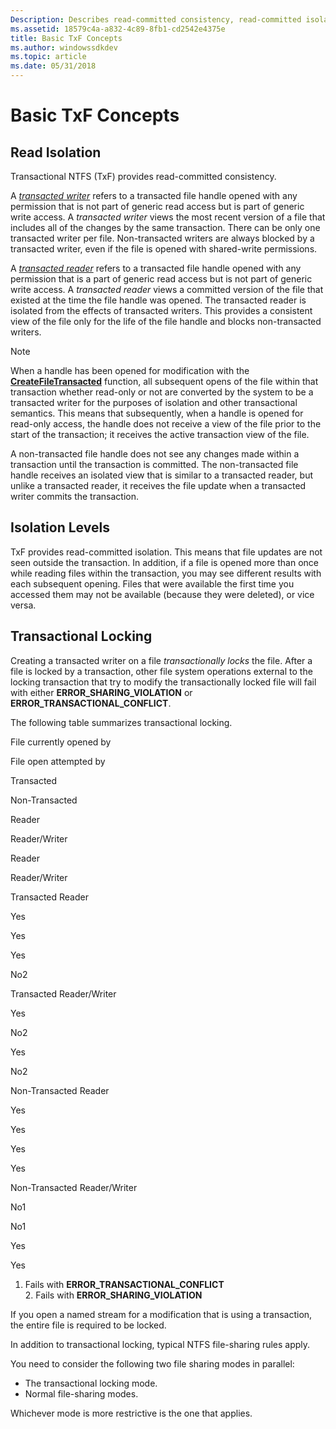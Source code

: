 ```yaml
---
Description: Describes read-committed consistency, read-committed isolation, and transactional locking concepts in Transactional NTFS.
ms.assetid: 18579c4a-a832-4c89-8fb1-cd2542e4375e
title: Basic TxF Concepts
ms.author: windowssdkdev
ms.topic: article
ms.date: 05/31/2018
---
```


# Basic TxF Concepts

## Read Isolation

Transactional NTFS (TxF) provides read-committed consistency.

A [*transacted writer*](glossary.md) refers to a transacted file handle opened with any permission that is not part of generic read access but is part of generic write access. A *transacted writer* views the most recent version of a file that includes all of the changes by the same transaction. There can be only one transacted writer per file. Non-transacted writers are always blocked by a transacted writer, even if the file is opened with shared-write permissions.

A [*transacted reader*](glossary.md) refers to a transacted file handle opened with any permission that is a part of generic read access but is not part of generic write access. A *transacted reader* views a committed version of the file that existed at the time the file handle was opened. The transacted reader is isolated from the effects of transacted writers. This provides a consistent view of the file only for the life of the file handle and blocks non-transacted writers.

> [!Note]  
> When a handle has been opened for modification with the [**CreateFileTransacted**](/windows/desktop/api/WinBase/nf-winbase-createfiletransacteda) function, all subsequent opens of the file within that transaction whether read-only or not are converted by the system to be a transacted writer for the purposes of isolation and other transactional semantics. This means that subsequently, when a handle is opened for read-only access, the handle does not receive a view of the file prior to the start of the transaction; it receives the active transaction view of the file.

 

A non-transacted file handle does not see any changes made within a transaction until the transaction is committed. The non-transacted file handle receives an isolated view that is similar to a transacted reader, but unlike a transacted reader, it receives the file update when a transacted writer commits the transaction.

## Isolation Levels

TxF provides read-committed isolation. This means that file updates are not seen outside the transaction. In addition, if a file is opened more than once while reading files within the transaction, you may see different results with each subsequent opening. Files that were available the first time you accessed them may not be available (because they were deleted), or vice versa.

## Transactional Locking

Creating a transacted writer on a file *transactionally locks* the file. After a file is locked by a transaction, other file system operations external to the locking transaction that try to modify the transactionally locked file will fail with either **ERROR\_SHARING\_VIOLATION** or **ERROR\_TRANSACTIONAL\_CONFLICT**.

The following table summarizes transactional locking.



File currently opened by

File open attempted by

Transacted

Non-Transacted

Reader

Reader/Writer

Reader

Reader/Writer

Transacted Reader

Yes

Yes

Yes

No2

Transacted Reader/Writer

Yes

No2

Yes

No2

Non-Transacted Reader

Yes

Yes

Yes

Yes

Non-Transacted Reader/Writer

No1

No1

Yes

Yes

1. Fails with **ERROR\_TRANSACTIONAL\_CONFLICT**<br/> 2. Fails with **ERROR\_SHARING\_VIOLATION**<br/>



 

If you open a named stream for a modification that is using a transaction, the entire file is required to be locked.

In addition to transactional locking, typical NTFS file-sharing rules apply.

You need to consider the following two file sharing modes in parallel:

-   The transactional locking mode.
-   Normal file-sharing modes.

Whichever mode is more restrictive is the one that applies.

 

 




